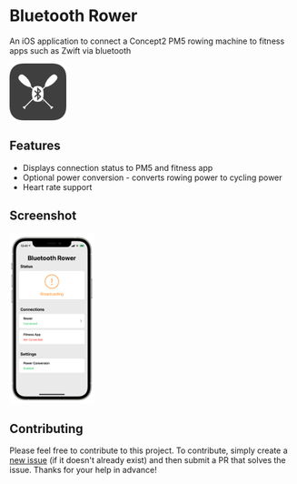 # Bluetooth Rower
An iOS application to connect a Concept2 PM5 rowing machine to fitness apps such as Zwift via bluetooth

<img src="https://github.com/JeffG05/bluetooth-rower/blob/main/AppIcon.png" height="100">

## Features
 - Displays connection status to PM5 and fitness app
 - Optional power conversion - converts rowing power to cycling power
 - Heart rate support

## Screenshot
<img src="https://github.com/JeffG05/bluetooth-rower/blob/main/Screenshot.png" height="300">

## Contributing
Please feel free to contribute to this project. To contribute, simply create a [new issue](https://github.com/JeffG05/bluetooth-rower/issues/new) (if it doesn't already exist) and then submit a PR that solves the issue. Thanks for your help in advance!
